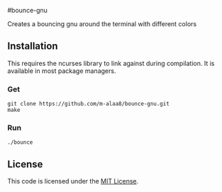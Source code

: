 #bounce-gnu

Creates a bouncing gnu around the terminal with different colors

## Installation
This requires the ncurses library to link against during compilation. It is available
in most package managers.

### Get
    git clone https://github.com/m-alaa8/bounce-gnu.git
    make
### Run
    ./bounce   

## License
This code is licensed under the [MIT License](https://github.com/m-alaa8/bouncing-gnu/blob/master/LICENSE).

